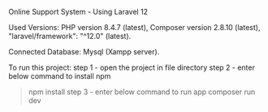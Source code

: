 Online Support System - Using Laravel 12

Used Versions:
PHP version 8.4.7 (latest),
Composer version 2.8.10 (latest),
"laravel/framework": "^12.0" (latest).

Connected Database: Mysql (Xampp server).

To run this project:
step 1 - open the project in file directory
step 2 - enter below command to install npm
>npm install
step 3 - enter below command to run app
>composer run dev

